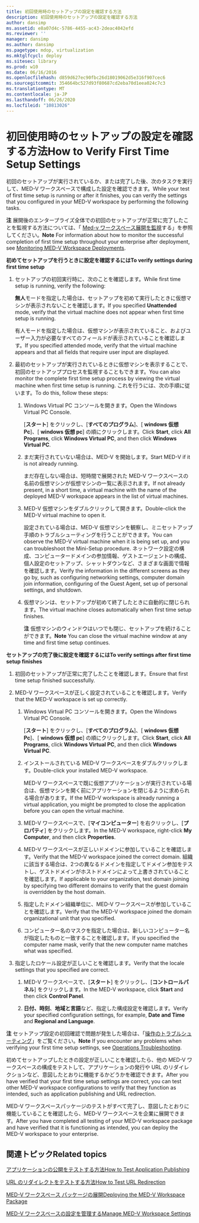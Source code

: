 ```yaml
---
title: 初回使用時のセットアップの設定を確認する方法
description: 初回使用時のセットアップの設定を確認する方法
author: dansimp
ms.assetid: e8a07d4c-5786-4455-ac43-2deac4042efd
ms.reviewer: ''
manager: dansimp
ms.author: dansimp
ms.pagetype: mdop, virtualization
ms.mktglfcycl: deploy
ms.sitesec: library
ms.prod: w10
ms.date: 06/16/2016
ms.openlocfilehash: d859d627ec90fbc26d18019062d5e316f907cec6
ms.sourcegitcommit: 354664bc527d93f80687cd2eba70d1eea024c7c3
ms.translationtype: MT
ms.contentlocale: ja-JP
ms.lasthandoff: 06/26/2020
ms.locfileid: "10813026"
---
```

# <span data-ttu-id="2d648-103">初回使用時のセットアップの設定を確認する方法</span><span class="sxs-lookup"><span data-stu-id="2d648-103">How to Verify First Time Setup Settings</span></span>


<span data-ttu-id="2d648-104">初回のセットアップが実行されているか、または完了した後、次のタスクを実行して、MED-V ワークスペースで構成した設定を確認できます。</span><span class="sxs-lookup"><span data-stu-id="2d648-104">While your test of first time setup is running or after it finishes, you can verify the settings that you configured in your MED-V workspace by performing the following tasks.</span></span>

<span data-ttu-id="2d648-105">**注** 展開後のエンタープライズ全体での初回のセットアップが正常に完了したことを監視する方法については、「 [Med-v ワークスペース展開を監視](monitoring-med-v-workspace-deployments.md)する」を参照してください。</span><span class="sxs-lookup"><span data-stu-id="2d648-105">**Note** For information about how to monitor the successful completion of first time setup throughout your enterprise after deployment, see [Monitoring MED-V Workspace Deployments](monitoring-med-v-workspace-deployments.md).</span></span>

 

**<span data-ttu-id="2d648-106">初めてセットアップを行うときに設定を確認するには</span><span class="sxs-lookup"><span data-stu-id="2d648-106">To verify settings during first time setup</span></span>**

1.  <span data-ttu-id="2d648-107">セットアップの初回実行時に、次のことを確認します。</span><span class="sxs-lookup"><span data-stu-id="2d648-107">While first time setup is running, verify the following:</span></span>

    <span data-ttu-id="2d648-108">**無人**モードを指定した場合は、セットアップを初めて実行したときに仮想マシンが表示されないことを確認します。</span><span class="sxs-lookup"><span data-stu-id="2d648-108">If you specified **Unattended** mode, verify that the virtual machine does not appear when first time setup is running.</span></span>

    <span data-ttu-id="2d648-109">有人モードを指定した場合は、仮想マシンが表示されていること、およびユーザー入力が必要なすべてのフィールドが表示されていることを確認します。</span><span class="sxs-lookup"><span data-stu-id="2d648-109">If you specified attended mode, verify that the virtual machine appears and that all fields that require user input are displayed.</span></span>

2.  <span data-ttu-id="2d648-110">最初のセットアップが実行されているときに仮想マシンを表示することで、初回のセットアッププロセスを監視することもできます。</span><span class="sxs-lookup"><span data-stu-id="2d648-110">You can also monitor the complete first time setup process by viewing the virtual machine when first time setup is running.</span></span> <span data-ttu-id="2d648-111">これを行うには、次の手順に従います。</span><span class="sxs-lookup"><span data-stu-id="2d648-111">To do this, follow these steps:</span></span>

    1.  <span data-ttu-id="2d648-112">Windows Virtual PC コンソールを開きます。</span><span class="sxs-lookup"><span data-stu-id="2d648-112">Open the Windows Virtual PC Console.</span></span>

        <span data-ttu-id="2d648-113">[**スタート**] をクリックし、[**すべてのプログラム**]、[ **windows 仮想 Pc**]、[ **windows 仮想 pc**] の順にクリックします。</span><span class="sxs-lookup"><span data-stu-id="2d648-113">Click **Start**, click **All Programs**, click **Windows Virtual PC**, and then click **Windows Virtual PC**.</span></span>

    2.  <span data-ttu-id="2d648-114">まだ実行されていない場合は、MED-V を開始します。</span><span class="sxs-lookup"><span data-stu-id="2d648-114">Start MED-V if it is not already running.</span></span>

        <span data-ttu-id="2d648-115">まだ存在しない場合は、短時間で展開された MED-V ワークスペースの名前の仮想マシンが仮想マシンの一覧に表示されます。</span><span class="sxs-lookup"><span data-stu-id="2d648-115">If not already present, in a short time, a virtual machine with the name of the deployed MED-V workspace appears in the list of virtual machines.</span></span>

    3.  <span data-ttu-id="2d648-116">MED-V 仮想マシンをダブルクリックして開きます。</span><span class="sxs-lookup"><span data-stu-id="2d648-116">Double-click the MED-V virtual machine to open it.</span></span>

        <span data-ttu-id="2d648-117">設定されている場合は、MED-V 仮想マシンを観察し、ミニセットアップ手順のトラブルシューティングを行うことができます。</span><span class="sxs-lookup"><span data-stu-id="2d648-117">You can observe the MED-V virtual machine when it is being set up, and you can troubleshoot the Mini-Setup procedure.</span></span> <span data-ttu-id="2d648-118">ネットワーク設定の構成、コンピュータードメインの参加情報、ゲストエージェントの構成、個人設定のセットアップ、シャットダウンなど、さまざまな画面で情報を確認します。</span><span class="sxs-lookup"><span data-stu-id="2d648-118">Verify the information in the different screens as they go by, such as configuring networking settings, computer domain join information, configuring of the Guest Agent, set up of personal settings, and shutdown.</span></span>

    4.  <span data-ttu-id="2d648-119">仮想マシンは、セットアップが初めて終了したときに自動的に閉じられます。</span><span class="sxs-lookup"><span data-stu-id="2d648-119">The virtual machine closes automatically when first time setup finishes.</span></span>

        <span data-ttu-id="2d648-120">**注** 仮想マシンのウィンドウはいつでも閉じ、セットアップを続けることができます。</span><span class="sxs-lookup"><span data-stu-id="2d648-120">**Note** You can close the virtual machine window at any time and first time setup continues.</span></span>

         

**<span data-ttu-id="2d648-121">セットアップの完了後に設定を確認するには</span><span class="sxs-lookup"><span data-stu-id="2d648-121">To verify settings after first time setup finishes</span></span>**

1.  <span data-ttu-id="2d648-122">初回のセットアップが正常に完了したことを確認します。</span><span class="sxs-lookup"><span data-stu-id="2d648-122">Ensure that first time setup finished successfully.</span></span>

2.  <span data-ttu-id="2d648-123">MED-V ワークスペースが正しく設定されていることを確認します。</span><span class="sxs-lookup"><span data-stu-id="2d648-123">Verify that the MED-V workspace is set up correctly.</span></span>

    1.  <span data-ttu-id="2d648-124">Windows Virtual PC コンソールを開きます。</span><span class="sxs-lookup"><span data-stu-id="2d648-124">Open the Windows Virtual PC Console.</span></span>

        <span data-ttu-id="2d648-125">[**スタート**] をクリックし、[**すべてのプログラム**]、[ **windows 仮想 Pc**]、[ **windows 仮想 pc**] の順にクリックします。</span><span class="sxs-lookup"><span data-stu-id="2d648-125">Click **Start**, click **All Programs**, click **Windows Virtual PC**, and then click **Windows Virtual PC**.</span></span>

    2.  <span data-ttu-id="2d648-126">インストールされている MED-V ワークスペースをダブルクリックします。</span><span class="sxs-lookup"><span data-stu-id="2d648-126">Double-click your installed MED-V workspace.</span></span>

        <span data-ttu-id="2d648-127">MED-V ワークスペースで既に仮想アプリケーションが実行されている場合は、仮想マシンを開く前にアプリケーションを閉じるように求められる場合があります。</span><span class="sxs-lookup"><span data-stu-id="2d648-127">If the MED-V workspace is already running a virtual application, you might be prompted to close the application before you can open the virtual machine.</span></span>

    3.  <span data-ttu-id="2d648-128">MED-V ワークスペースで、[**マイコンピューター**] を右クリックし、[**プロパティ**] をクリックします。</span><span class="sxs-lookup"><span data-stu-id="2d648-128">In the MED-V workspace, right-click **My Computer**, and then click **Properties**.</span></span>

    4.  <span data-ttu-id="2d648-129">MED-V ワークスペースが正しいドメインに参加していることを確認します。</span><span class="sxs-lookup"><span data-stu-id="2d648-129">Verify that the MED-V workspace joined the correct domain.</span></span> <span data-ttu-id="2d648-130">組織に該当する場合は、2つの異なるドメインを指定してドメイン参加をテストし、ゲストドメインがホストドメインによって上書きされていることを確認します。</span><span class="sxs-lookup"><span data-stu-id="2d648-130">If applicable to your organization, test domain joining by specifying two different domains to verify that the guest domain is overridden by the host domain.</span></span>

    5.  <span data-ttu-id="2d648-131">指定したドメイン組織単位に、MED-V ワークスペースが参加していることを確認します。</span><span class="sxs-lookup"><span data-stu-id="2d648-131">Verify that the MED-V workspace joined the domain organizational unit that you specified.</span></span>

    6.  <span data-ttu-id="2d648-132">コンピューター名のマスクを指定した場合は、新しいコンピューター名が指定したものと一致することを確認します。</span><span class="sxs-lookup"><span data-stu-id="2d648-132">If you specified the computer name mask, verify that the new computer name matches what was specified.</span></span>

3.  <span data-ttu-id="2d648-133">指定したロケール設定が正しいことを確認します。</span><span class="sxs-lookup"><span data-stu-id="2d648-133">Verify that the locale settings that you specified are correct.</span></span>

    1.  <span data-ttu-id="2d648-134">MED-V ワークスペースで、[**スタート**] をクリックし、[**コントロールパネル**] をクリックします。</span><span class="sxs-lookup"><span data-stu-id="2d648-134">In the MED-V workspace, click **Start** and then click **Control Panel**.</span></span>

    2.  <span data-ttu-id="2d648-135">**日付、時刻**、**地域と言語**など、指定した構成設定を確認します。</span><span class="sxs-lookup"><span data-stu-id="2d648-135">Verify your specified configuration settings, for example, **Date and Time** and **Regional and Language**.</span></span>

<span data-ttu-id="2d648-136">**注** セットアップ設定の初回確認で問題が発生した場合は、「[操作のトラブルシューティング](operations-troubleshooting-medv2.md)」をご覧ください。</span><span class="sxs-lookup"><span data-stu-id="2d648-136">**Note** If you encounter any problems when verifying your first time setup settings, see [Operations Troubleshooting](operations-troubleshooting-medv2.md).</span></span>

 

<span data-ttu-id="2d648-137">初めてセットアップしたときの設定が正しいことを確認したら、他の MED-V ワークスペースの構成をテストして、アプリケーションの発行や URL のリダイレクションなど、意図したとおりに機能するかどうかを確認できます。</span><span class="sxs-lookup"><span data-stu-id="2d648-137">After you have verified that your first time setup settings are correct, you can test other MED-V workspace configurations to verify that they function as intended, such as application publishing and URL redirection.</span></span>

<span data-ttu-id="2d648-138">MED-V ワークスペースパッケージのテストがすべて完了し、意図したとおりに機能していることを確認したら、MED-V ワークスペースを企業に展開できます。</span><span class="sxs-lookup"><span data-stu-id="2d648-138">After you have completed all testing of your MED-V workspace package and have verified that it is functioning as intended, you can deploy the MED-V workspace to your enterprise.</span></span>

## <span data-ttu-id="2d648-139">関連トピック</span><span class="sxs-lookup"><span data-stu-id="2d648-139">Related topics</span></span>


[<span data-ttu-id="2d648-140">アプリケーションの公開をテストする方法</span><span class="sxs-lookup"><span data-stu-id="2d648-140">How to Test Application Publishing</span></span>](how-to-test-application-publishing.md)

[<span data-ttu-id="2d648-141">URL のリダイレクトをテストする方法</span><span class="sxs-lookup"><span data-stu-id="2d648-141">How to Test URL Redirection</span></span>](how-to-test-url-redirection.md)

[<span data-ttu-id="2d648-142">MED-V ワークスペース パッケージの展開</span><span class="sxs-lookup"><span data-stu-id="2d648-142">Deploying the MED-V Workspace Package</span></span>](deploying-the-med-v-workspace-package.md)

[<span data-ttu-id="2d648-143">MED-V ワークスペースの設定を管理する</span><span class="sxs-lookup"><span data-stu-id="2d648-143">Manage MED-V Workspace Settings</span></span>](manage-med-v-workspace-settings.md)

 

 





